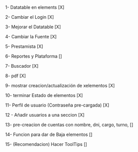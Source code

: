 1- Datatable en elements [X]

2- Cambiar el Login [X]

3- Mejorar el Datatable [X]

4- Cambiar la Fuente [X]

5- Prestamista [X]

6- Reportes y Plataforma []

7- Buscador [X]

8- pdf [X]

9- mostrar creacion/actualización de xelementos [X]

10- terminar Estado de elementos [X]

11- Perfil de usuario (Contraseña pre-cargada) [X]

12 - Añadir usuarios a una seccion [X]

13- pre-creacion de cuentas con nombre, dni, cargo, turno, []

14- Funcion para dar de Baja elementos []

15- (Recomendacion) Hacer ToolTips []